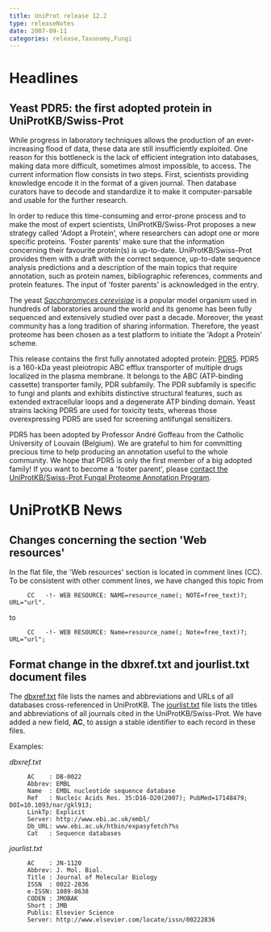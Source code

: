 ```yaml
---
title: UniProt release 12.2
type: releaseNotes
date: 2007-09-11
categories: release,Taxonomy,Fungi
---
```


# Headlines

## Yeast PDR5: the first adopted protein in UniProtKB/Swiss-Prot

While progress in laboratory techniques allows the production of an ever-increasing flood of data, these data are still insufficiently exploited. One reason for this bottleneck is the lack of efficient integration into databases, making data more difficult, sometimes almost impossible, to access. The current information flow consists in two steps. First, scientists providing knowledge encode it in the format of a given journal. Then database curators have to decode and standardize it to make it computer-parsable and usable for the further research.

In order to reduce this time-consuming and error-prone process and to make the most of expert scientists, UniProtKB/Swiss-Prot proposes a new strategy called 'Adopt a Protein', where researchers can adopt one or more specific proteins. 'Foster parents' make sure that the information concerning their favourite protein(s) is up-to-date. UniProtKB/Swiss-Prot provides them with a draft with the correct sequence, up-to-date sequence analysis predictions and a description of the main topics that require annotation, such as protein names, bibliographic references, comments and protein features. The input of 'foster parents' is acknowledged in the entry.

The yeast [_Saccharomyces cerevisiae_](https://www.uniprot.org/taxonomy/4932) is a popular model organism used in hundreds of laboratories around the world and its genome has been fully sequenced and extensively studied over past a decade. Moreover, the yeast community has a long tradition of sharing information. Therefore, the yeast proteome has been chosen as a test platform to initiate the 'Adopt a Protein' scheme.

This release contains the first fully annotated adopted protein: [PDR5](https://www.uniprot.org/uniprotkb/P33302). PDR5 is a 160-kDa yeast pleiotropic ABC efflux transporter of multiple drugs localized in the plasma membrane. It belongs to the ABC (ATP-binding cassette) transporter family, PDR subfamily. The PDR subfamily is specific to fungi and plants and exhibits distinctive structural features, such as extended extracellular loops and a degenerate ATP binding domain. Yeast strains lacking PDR5 are used for toxicity tests, whereas those overexpressing PDR5 are used for screening antifungal sensitizers.

PDR5 has been adopted by Professor André Goffeau from the Catholic University of Louvain (Belgium). We are grateful to him for committing precious time to help producing an annotation useful to the whole community. We hope that PDR5 is only the first member of a big adopted family! If you want to become a 'foster parent', please [contact the UniProtKB/Swiss-Prot Fungal Proteome Annotation Program](https://www.uniprot.org/contact?subject=Fungal+Proteome+Annotation+Program).

# UniProtKB News

## Changes concerning the section 'Web resources'

In the flat file, the 'Web resources' section is located in comment lines (CC). To be consistent with other comment lines, we have changed this topic from

         CC   -!- WEB RESOURCE: NAME=resource_name(; NOTE=free_text)?; URL="url".

to

         CC   -!- WEB RESOURCE: Name=resource_name(; Note=free_text)?; URL="url";

## Format change in the dbxref.txt and jourlist.txt document files

The [dbxref.txt](https://ftp.uniprot.org/pub/databases/uniprot/current_release/knowledgebase/complete/docs/dbxref) file lists the names and abbreviations and URLs of all databases cross-referenced in UniProtKB. The [jourlist.txt](https://ftp.uniprot.org/pub/databases/uniprot/current_release/knowledgebase/complete/docs/dbxref) file lists the titles and abbreviations of all journals cited in the UniProtKB/Swiss-Prot. We have added a new field, **AC**, to assign a stable identifier to each record in these files.

Examples:

_dbxref.txt_

         AC    : DB-0022
         Abbrev: EMBL
         Name  : EMBL nucleotide sequence database
         Ref   : Nucleic Acids Res. 35:D16-D20(2007); PubMed=17148479; DOI=10.1093/nar/gkl913;
         LinkTp: Explicit
         Server: http://www.ebi.ac.uk/embl/
         Db_URL: www.ebi.ac.uk/htbin/expasyfetch?%s
         Cat   : Sequence databases

_jourlist.txt_

         AC    : JN-1120
         Abbrev: J. Mol. Biol.
         Title : Journal of Molecular Biology
         ISSN  : 0022-2836
         e-ISSN: 1089-8638
         CODEN : JMOBAK
         Short : JMB
         Publis: Elsevier Science
         Server: http://www.elsevier.com/locate/issn/00222836
